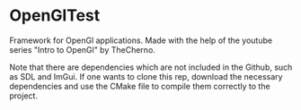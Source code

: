 # OpenGlTest

Framework for OpenGl applications. Made with the help of the youtube series "Intro to OpenGl" by TheCherno.

Note that there are dependencies which are not included in the Github, such as SDL and ImGui.
If one wants to clone this rep, download the necessary dependencies and use the CMake file to compile them correctly to the project.
